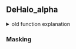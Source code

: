 ## DeHalo_alpha

<details>
<summary>old function explanation</summary>
`DeHalo_alpha` works by downscaling the source according to `rx` and
`ry` with a mitchell bicubic ($b=\nicefrac{1}{3},\ c=\nicefrac{1}{3}$)
kernel, scaling back to source resolution with blurred bicubic, and
checking the difference between a minimum and maximum (check
[3.2.14](#masking){reference-type="ref" reference="masking"} if you
don't know what this means) for both the source and resized clip. The
result is then evaluated to a mask according to the following
expressions, where $y$ is the maximum and minimum call that works on the
source, $x$ is the resized source with maximum and minimum, and
everything is scaled to 8-bit:
$$\texttt{mask} = \frac{y - x}{y + 0.0001} \times \left[255 - \texttt{lowsens} \times \left(\frac{y + 256}{512} + \frac{\texttt{highsens}}{100}\right)\right]$$
This mask is used to merge the source back into the resized source. Now,
the smaller value of each pixel is taken for a lanczos resize to
$(\texttt{height} \times \texttt{ss})\times(\texttt{width} \times \texttt{ss})$
of the source and a maximum of the merged clip resized to the same
resolution with a mitchell kernel. The result of this is evaluated along
with the minimum of the merged clip resized to the aforementioned
resolution with a mitchell kernel to find the minimum of each pixel in
these two clips. This is then resized to the original resolution via a
lanczos resize, and the result is merged into the source via the
following:

    if original < processed
        x - (x - y) * darkstr
    else
        x - (x - y) * brightstr
</details>

### Masking
